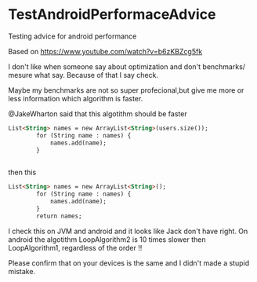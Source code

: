# TestAndroidPerformaceAdvice
Testing advice for android performance

Based on https://www.youtube.com/watch?v=b6zKBZcg5fk 

I don't like when someone say about optimization and don't benchmarks/ mesure what say. 
Because of that I say check.

Maybe my benchmarks are not so super profecional,but give me more or less  information which algorithm is faster. 

@JakeWharton said that this algotithm should be faster

```markdown LoopAlgorithm2
List<String> names = new ArrayList<String>(users.size());
        for (String name : names) {
            names.add(name);
        }
        
```        
then this

```markdown LoopAlgorithm1
List<String> names = new ArrayList<String>();
        for (String name : names) {
            names.add(name);
        }
        return names;
```

I check this on JVM and android and it looks like Jack don't have right. 
On android the algotithm LoopAlgorithm2 is 10 times slower then LoopAlgorithm1, regardless of the order !! 

Please confirm that on your devices is the same and I didn't made a stupid mistake. 
